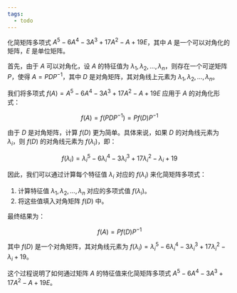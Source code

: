 ```yaml
---
tags:
  - todo
---
```

化简矩阵多项式 $A^5 - 6A^4 - 3A^3 + 17A^2 - A + 19E$，其中 $A$ 是一个可以对角化的矩阵，$E$ 是单位矩阵。

首先，由于 $A$ 可以对角化，设 $A$ 的特征值为 $\lambda_1, \lambda_2, \ldots, \lambda_n$，则存在一个可逆矩阵 $P$，使得 $A = PDP^{-1}$，其中 $D$ 是对角矩阵，其对角线上元素为 $\lambda_1, \lambda_2, \ldots, \lambda_n$。

我们将多项式 $f(A) = A^5 - 6A^4 - 3A^3 + 17A^2 - A + 19E$ 应用于 $A$ 的对角化形式：

$$
f(A) = f(PDP^{-1}) = P f(D) P^{-1}
$$

由于 $D$ 是对角矩阵，计算 $f(D)$ 更为简单。具体来说，如果 $D$ 的对角线元素为 $\lambda_i$，则 $f(D)$ 的对角线元素为 $f(\lambda_i)$，即：

$$
f(\lambda_i) = \lambda_i^5 - 6\lambda_i^4 - 3\lambda_i^3 + 17\lambda_i^2 - \lambda_i + 19
$$

因此，我们可以通过计算每个特征值 $\lambda_i$ 对应的 $f(\lambda_i)$ 来化简矩阵多项式：

1. 计算特征值 $\lambda_1, \lambda_2, \ldots, \lambda_n$ 对应的多项式值 $f(\lambda_i)$。
2. 将这些值填入对角矩阵 $f(D)$ 中。

最终结果为：

$$
f(A) = P f(D) P^{-1}
$$

其中 $f(D)$ 是一个对角矩阵，其对角线元素为 $f(\lambda_i) = \lambda_i^5 - 6\lambda_i^4 - 3\lambda_i^3 + 17\lambda_i^2 - \lambda_i + 19$。

这个过程说明了如何通过矩阵 $A$ 的特征值来化简矩阵多项式 $A^5 - 6A^4 - 3A^3 + 17A^2 - A + 19E$。
